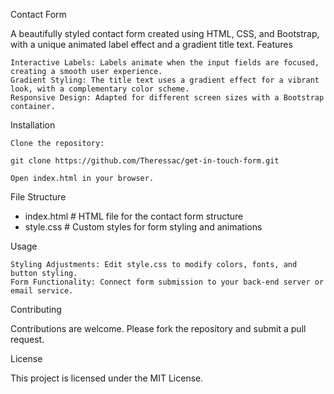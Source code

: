 Contact Form

A beautifully styled contact form created using HTML, CSS, and Bootstrap, with a unique animated label effect and a gradient title text.
Features

    Interactive Labels: Labels animate when the input fields are focused, creating a smooth user experience.
    Gradient Styling: The title text uses a gradient effect for a vibrant look, with a complementary color scheme.
    Responsive Design: Adapted for different screen sizes with a Bootstrap container.

Installation

    Clone the repository:

    git clone https://github.com/Theressac/get-in-touch-form.git

    Open index.html in your browser.

File Structure

- index.html      # HTML file for the contact form structure
- style.css       # Custom styles for form styling and animations

Usage

    Styling Adjustments: Edit style.css to modify colors, fonts, and button styling.
    Form Functionality: Connect form submission to your back-end server or email service.

Contributing

Contributions are welcome. Please fork the repository and submit a pull request.

License

This project is licensed under the MIT License.
